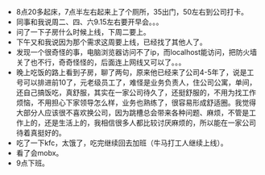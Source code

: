 + 8点20多起床，7点半左右起来上了个厕所，35出门，50左右到公司打卡。
+ 同事和我说周二、四、六9.15左右要开早会。。。
+ 问了一下子房什么时候上线，下周二要上。
+ 下午又和我说因为那个需求这周要上线，已经找了其他人了。
+ 发现一个很奇怪的事，电脑浏览器访问不了ip，而localhost能访问，把防火墙关了也不行，奇奇怪怪的，后面连上网线又可以了。。。
+ 晚上吃饭的路上看到子房，聊了两句，原来他已经来了公司4-5年了，说是工号可以排进前10了，元老级员工了，难怪是业务负责人，住公司公寓，单间，还自己搞饭吃，真舒服，其实在一家公司待久了，还挺舒服的，不用为找工作烦恼，不用担心下家领导怎么样，业务也熟练了，很容易形成舒适圈。我觉得大部分人应该很不喜欢换公司，因为跳槽总会带来各种问题、麻烦，不管是工作上的，还是生活上的，我相信很多人都比较讨厌麻烦的，所以能在一家公司待着真挺好的。
+ 吃了一下kfc，太饿了，吃完继续回去加班（牛马打工人继续上线）。
+ 看了会mobx。
+ 9点下班。

